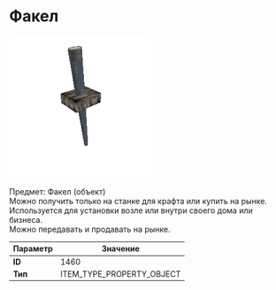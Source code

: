 # Факел

![Item Image](../img/1460.webp?raw=true)

Предмет: Факел (объект)<br>Можно получить только на станке для крафта или купить на рынке.<br>Используется для установки возле или внутри своего дома или бизнеса.<br>Можно передавать и продавать на рынке.


| Параметр | Значение |
|----------|----------|
| **ID** | 1460 |
| **Тип** | ITEM_TYPE_PROPERTY_OBJECT |

